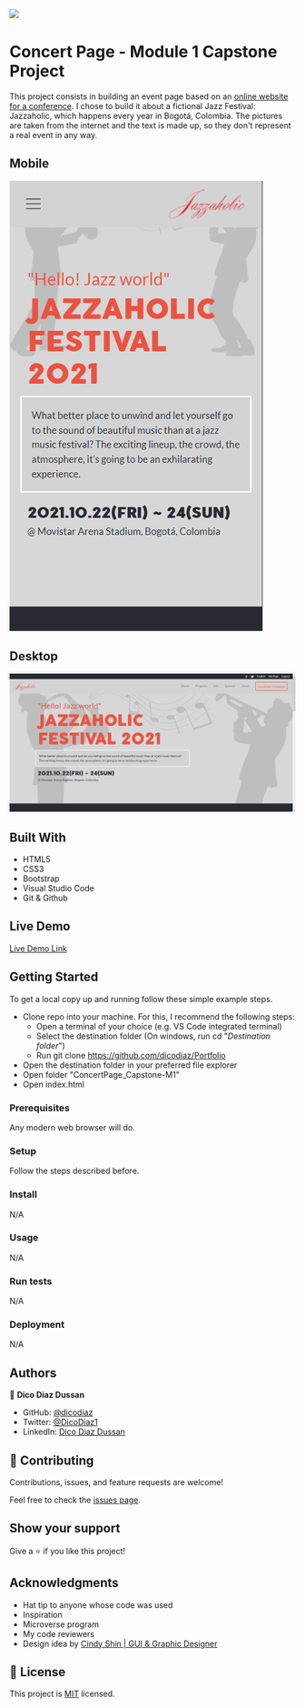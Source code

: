 ![](https://img.shields.io/badge/Microverse-blueviolet)

# Concert Page - Module 1 Capstone Project

This project consists in building an event page based on an [online website for a conference](https://www.behance.net/gallery/29845175/CC-Global-Summit-2015). I chose to build it about a fictional Jazz Festival: Jazzaholic, which happens every year in Bogotá, Colombia. The pictures are taken from the internet and the text is made up, so they don't represent a real event in any way.

## Mobile

![screenshot](./app_screenshot.png)

## Desktop

![screenshot](./app_screenshot_desktop.png)

## Built With

- HTML5
- CSS3
- Bootstrap
- Visual Studio Code
- Git & Github

## Live Demo

[Live Demo Link](http://dicodiaz.me/ConcertPage_Capstone-M1/)

## Getting Started

To get a local copy up and running follow these simple example steps.

- Clone repo into your machine. For this, I recommend the following steps:
  - Open a terminal of your choice (e.g. VS Code integrated terminal)
  - Select the destination folder (On windows, run cd "_Destination folder_")
  - Run git clone https://github.com/dicodiaz/Portfolio
- Open the destination folder in your preferred file explorer
- Open folder "ConcertPage_Capstone-M1"
- Open index.html

### Prerequisites

Any modern web browser will do.

### Setup

Follow the steps described before.

### Install

N/A

### Usage

N/A

### Run tests

N/A

### Deployment

N/A

## Authors

👤 **Dico Diaz Dussan**

- GitHub: [@dicodiaz](https://github.com/dicodiaz)
- Twitter: [@DicoDiaz1](https://twitter.com/DicoDiaz1)
- LinkedIn: [Dico Diaz Dussan](https://www.linkedin.com/in/dico-diaz-dussan-476106a6/)

## 🤝 Contributing

Contributions, issues, and feature requests are welcome!

Feel free to check the [issues page](../../issues/).

## Show your support

Give a ⭐️ if you like this project!

## Acknowledgments

- Hat tip to anyone whose code was used
- Inspiration
- Microverse program
- My code reviewers
- Design idea by [Cindy Shin | GUI & Graphic Designer](https://www.behance.net/adagio07)

## 📝 License

This project is [MIT](./MIT.md) licensed.
